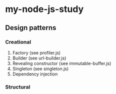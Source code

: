 # my-node-js-study

## Design patterns

### Creational

1. Factory (see profiler.js)
2. Builder (see url-builder.js)
3. Revealing constructor (see immutable-buffer.js)
4. Singleton (see singleton.js)
5. Dependency injection

### Structural
